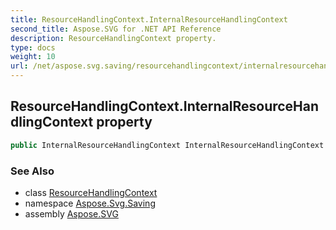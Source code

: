 ```yaml
---
title: ResourceHandlingContext.InternalResourceHandlingContext
second_title: Aspose.SVG for .NET API Reference
description: ResourceHandlingContext property. 
type: docs
weight: 10
url: /net/aspose.svg.saving/resourcehandlingcontext/internalresourcehandlingcontext/
---
```

## ResourceHandlingContext.InternalResourceHandlingContext property

```csharp
public InternalResourceHandlingContext InternalResourceHandlingContext { get; }
```

### See Also

* class [ResourceHandlingContext](../)
* namespace [Aspose.Svg.Saving](../../../aspose.svg.saving/)
* assembly [Aspose.SVG](../../../)
